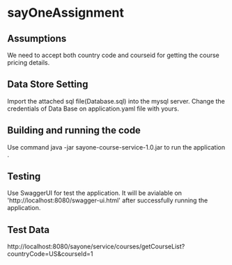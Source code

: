 # sayOneAssignment

Assumptions
-------------------
We need to accept both country code and courseid for getting the course pricing details.

Data Store Setting
--------------------
Import the attached  sql file(Database.sql) into the mysql server.
Change the credentials of Data Base on application.yaml file with yours.

 Building and running the code
 --------------------
  Use command java -jar sayone-course-service-1.0.jar to run the application .
      
 Testing
 --------------------
 Use SwaggerUI for test the application.
 It will be avialable on 'http://localhost:8080/swagger-ui.html' after successfully running the application.
 
 
 Test Data
-------------------

http://localhost:8080/sayone/service/courses/getCourseList?countryCode=US&courseId=1

  
  
